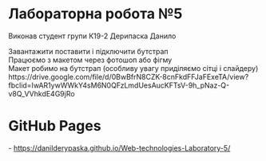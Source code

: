 <h1>Лабораторна робота №5</h1>
<p>Виконав студент групи К19-2 Дерипаска Данило</p>
<p>Завантажити поставити і підключити бутстрап<br>Працюємо з макетом через фотошоп або фігму<br>Макет робимо на бутстрап (особливу увагу приділяємо сітці і слайдеру)
https://drive.google.com/file/d/0BwBfrN8CZK-8cnFkdFFJaFExeTA/view?fbclid=IwAR1ywWWkY4sM6N0QFzLmdUesAucKFTsV-9h_pNaz-Q-v8Q_VVhkdE4G9jRo</p>
<h1>GitHub Pages</h1> - <a href="https://danilderypaska.github.io/Web-technologies-Laboratory-5/" rel="nofollow">https://danilderypaska.github.io/Web-technologies-Laboratory-5/</a>
